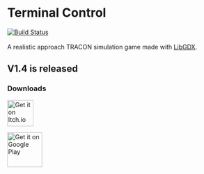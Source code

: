 # Terminal Control
[![Build Status](https://travis-ci.com/Bombbird2001/Terminal-Control.svg?branch=master)](https://travis-ci.com/Bombbird2001/Terminal-Control)
\
\
A realistic approach TRACON simulation game made with [LibGDX](https://libgdx.badlogicgames.com/).

## V1.4 is released

### Downloads

[<img src="https://static.itch.io/images/badge.svg"
     alt="Get it on Itch.io"
     height="60">](https://bombbird2001.itch.io/terminal-control)

[<img src="https://play.google.com/intl/en_us/badges/images/generic/en-play-badge.png"
     alt="Get it on Google Play"
     height="80">](https://play.google.com/store/apps/details?id=com.bombbird.terminalcontrollite)
